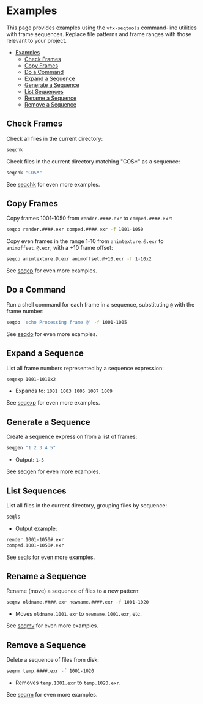 # Examples

This page provides examples using the `vfx-seqtools` command-line utilities with frame sequences. Replace file patterns and frame ranges with those relevant to your project.

- [Examples](#examples)
  - [Check Frames](#check-frames)
  - [Copy Frames](#copy-frames)
  - [Do a Command](#do-a-command)
  - [Expand a Sequence](#expand-a-sequence)
  - [Generate a Sequence](#generate-a-sequence)
  - [List Sequences](#list-sequences)
  - [Rename a Sequence](#rename-a-sequence)
  - [Remove a Sequence](#remove-a-sequence)

## Check Frames

Check all files in the current directory:

```bash
seqchk
```

Check files in the current directory matching "COS*" as a sequence:

```bash
seqchk "COS*"
```

See [seqchk](./seqchk.md) for even more examples.

## Copy Frames

Copy frames 1001-1050 from `render.####.exr` to `comped.####.exr`:

```bash
seqcp render.####.exr comped.####.exr -f 1001-1050
```

Copy even frames in the range 1-10 from `animtexture.@.exr` to `animoffset.@.exr`, with a +10 frame offset:

```bash
seqcp animtexture.@.exr animoffset.@+10.exr -f 1-10x2
```

See [seqcp](./seqcp.md) for even more examples.

## Do a Command

Run a shell command for each frame in a sequence, substituting `@` with the frame number:

```bash
seqdo 'echo Processing frame @' -f 1001-1005
```

See [seqdo](./seqdo.md) for even more examples.

## Expand a Sequence

List all frame numbers represented by a sequence expression:

```bash
seqexp 1001-1010x2
```

- Expands to: `1001 1003 1005 1007 1009`

See [seqexp](./seqexp.md) for even more examples.

## Generate a Sequence

Create a sequence expression from a list of frames:

```bash
seqgen "1 2 3 4 5"
```

- Output: `1-5`

See [seqgen](./seqgen.md) for even more examples.

## List Sequences

List all files in the current directory, grouping files by sequence:

```bash
seqls
```

- Output example:

```bash
render.1001-1050#.exr
comped.1001-1050#.exr
```

See [seqls](./seqls.md) for even more examples.

## Rename a Sequence

Rename (move) a sequence of files to a new pattern:

```bash
seqmv oldname.####.exr newname.####.exr -f 1001-1020
```

- Moves `oldname.1001.exr` to `newname.1001.exr`, etc.

See [seqmv](./seqmv.md) for even more examples.

## Remove a Sequence

Delete a sequence of files from disk:

```bash
seqrm temp.####.exr -f 1001-1020
```

- Removes `temp.1001.exr` to `temp.1020.exr`.

See [seqrm](./seqrm.md) for even more examples.
